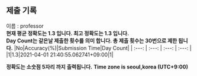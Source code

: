 


  
## 제출 기록  
이름 : professor  
**현재 평균 정확도는 1.3 입니다. 최고 정확도는 1.3 입니다.**  
**Day Count는 같은날 제출한 횟수를 의미 합니다. 총 제출 횟수는 30번으로 제한 됩니다.**
|No|Accuracy(%)|Submission Time|Day Count|
| :---: | :---: | :---: | :---: |
|1|1.3|2021-04-01 21:40:55.062741+09:00|1|


**정확도는 소숫점 5자리 까지 출력됩니다.**
**Time zone is seoul,korea (UTC+9:00)**
